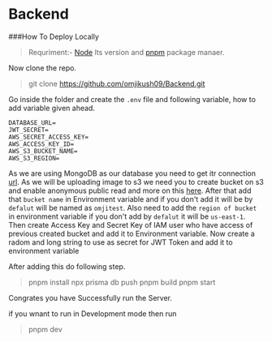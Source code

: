 # Backend

###How To Deploy Locally

>Requriment:-
[Node](https://nodejs.org/en/) lts version and [pnpm](https://pnpm.io/) package manaer.

Now clone the repo.
>git clone https://github.com/omjikush09/Backend.git

Go inside the folder and create the `.env` file and following variable, how to add variable given ahead.

```
DATABASE_URL=
JWT_SECRET=
AWS_SECRET_ACCESS_KEY=
AWS_ACCESS_KEY_ID=
AWS_S3_BUCKET_NAME=
AWS_S3_REGION=
```

As we are using MongoDB as our database you need to get itr connection [url](https://www.prisma.io/docs/concepts/database-connectors/mongodb).
As we will be uploading image to s3 we need you to create bucket on s3 and enable anonymous public read and more on this [here](https://docs.aws.amazon.com/AmazonS3/latest/userguide/example-bucket-policies.html).
After that add that `bucket name` in Environment variable and if you don't add it will be by `defalut` will be named as `omjitest`.
Also need to add the `region of bucket` in environment variable if you don't add by  `defalut` it will be `us-east-1`.
Then create Access Key and Secret Key of IAM user who have access of previous created bucket and add it to Environment variable.
Now create a radom and long string to use as secret for JWT Token and add it to  environment variable 


After adding this do following step.
>pnpm install
>npx prisma db push
>pnpm build
>pnpm start


Congrates you have Successfully run the Server.

if you wnant to run in Development mode then run
>pnpm dev



